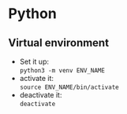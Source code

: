 
# Python

## Virtual environment

- Set it up:\
``python3 -m venv ENV_NAME``
- activate it:\
``source ENV_NAME/bin/activate``
- deactivate it:\
``deactivate``